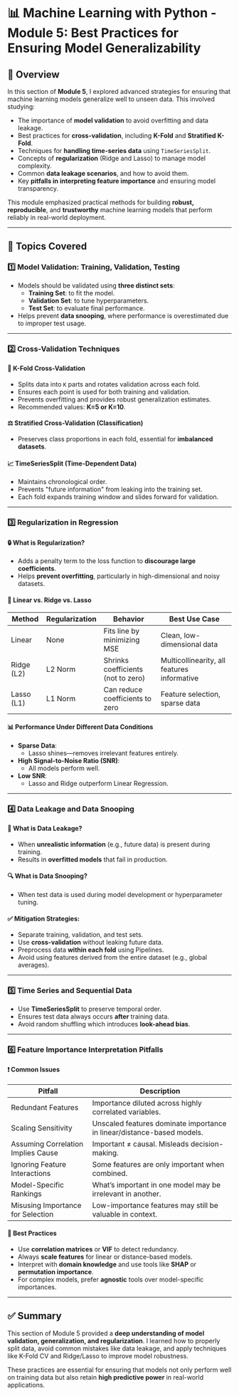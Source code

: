 # 📊 Machine Learning with Python - Module 5: Best Practices for Ensuring Model Generalizability

## 📖 Overview

In this section of **Module 5**, I explored advanced strategies for ensuring that machine learning models generalize well to unseen data. This involved studying:

- The importance of **model validation** to avoid overfitting and data leakage.
- Best practices for **cross-validation**, including **K-Fold** and **Stratified K-Fold**.
- Techniques for **handling time-series data** using `TimeSeriesSplit`.
- Concepts of **regularization** (Ridge and Lasso) to manage model complexity.
- Common **data leakage scenarios**, and how to avoid them.
- Key **pitfalls in interpreting feature importance** and ensuring model transparency.

This module emphasized practical methods for building **robust, reproducible**, and **trustworthy** machine learning models that perform reliably in real-world deployment.

---

## 📌 Topics Covered

### 1️⃣ Model Validation: Training, Validation, Testing

- Models should be validated using **three distinct sets**:
  - **Training Set**: to fit the model.
  - **Validation Set**: to tune hyperparameters.
  - **Test Set**: to evaluate final performance.
- Helps prevent **data snooping**, where performance is overestimated due to improper test usage.

---

### 2️⃣ Cross-Validation Techniques

#### 🔁 K-Fold Cross-Validation

- Splits data into `K` parts and rotates validation across each fold.
- Ensures each point is used for both training and validation.
- Prevents overfitting and provides robust generalization estimates.
- Recommended values: **K=5 or K=10**.

#### ⚖️ Stratified Cross-Validation (Classification)

- Preserves class proportions in each fold, essential for **imbalanced datasets**.

#### 📈 TimeSeriesSplit (Time-Dependent Data)

- Maintains chronological order.
- Prevents "future information" from leaking into the training set.
- Each fold expands training window and slides forward for validation.

---

### 3️⃣ Regularization in Regression

#### 🔒 What is Regularization?

- Adds a penalty term to the loss function to **discourage large coefficients**.
- Helps **prevent overfitting**, particularly in high-dimensional and noisy datasets.

#### 🧮 Linear vs. Ridge vs. Lasso

| Method     | Regularization | Behavior                           | Best Use Case                               |
| ---------- | -------------- | ---------------------------------- | ------------------------------------------- |
| Linear     | None           | Fits line by minimizing MSE        | Clean, low-dimensional data                 |
| Ridge (L2) | L2 Norm        | Shrinks coefficients (not to zero) | Multicollinearity, all features informative |
| Lasso (L1) | L1 Norm        | Can reduce coefficients to zero    | Feature selection, sparse data              |

#### 📊 Performance Under Different Data Conditions

- **Sparse Data**:
  - Lasso shines—removes irrelevant features entirely.
- **High Signal-to-Noise Ratio (SNR)**:
  - All models perform well.
- **Low SNR**:
  - Lasso and Ridge outperform Linear Regression.

---

### 4️⃣ Data Leakage and Data Snooping

#### 🚨 What is Data Leakage?

- When **unrealistic information** (e.g., future data) is present during training.
- Results in **overfitted models** that fail in production.

#### 🔍 What is Data Snooping?

- When test data is used during model development or hyperparameter tuning.

#### ✅ Mitigation Strategies:

- Separate training, validation, and test sets.
- Use **cross-validation** without leaking future data.
- Preprocess data **within each fold** using Pipelines.
- Avoid using features derived from the entire dataset (e.g., global averages).

---

### 5️⃣ Time Series and Sequential Data

- Use **TimeSeriesSplit** to preserve temporal order.
- Ensures test data always occurs **after** training data.
- Avoid random shuffling which introduces **look-ahead bias**.

---

### 6️⃣ Feature Importance Interpretation Pitfalls

#### ❗ Common Issues

| Pitfall                            | Description                                                            |
| ---------------------------------- | ---------------------------------------------------------------------- |
| Redundant Features                 | Importance diluted across highly correlated variables.                 |
| Scaling Sensitivity                | Unscaled features dominate importance in linear/distance-based models. |
| Assuming Correlation Implies Cause | Important ≠ causal. Misleads decision-making.                          |
| Ignoring Feature Interactions      | Some features are only important when combined.                        |
| Model-Specific Rankings            | What’s important in one model may be irrelevant in another.            |
| Misusing Importance for Selection  | Low-importance features may still be valuable in context.              |

#### 🧰 Best Practices

- Use **correlation matrices** or **VIF** to detect redundancy.
- Always **scale features** for linear or distance-based models.
- Interpret with **domain knowledge** and use tools like **SHAP** or **permutation importance**.
- For complex models, prefer **agnostic** tools over model-specific importances.

---

## ✅ Summary

This section of Module 5 provided a **deep understanding of model validation, generalization, and regularization**. I learned how to properly split data, avoid common mistakes like data leakage, and apply techniques like K-Fold CV and Ridge/Lasso to improve model robustness.

These practices are essential for ensuring that models not only perform well on training data but also retain **high predictive power** in real-world applications.
